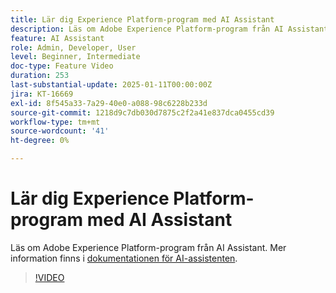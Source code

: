```yaml
---
title: Lär dig Experience Platform-program med AI Assistant
description: Läs om Adobe Experience Platform-program från AI Assistant.
feature: AI Assistant
role: Admin, Developer, User
level: Beginner, Intermediate
doc-type: Feature Video
duration: 253
last-substantial-update: 2025-01-11T00:00:00Z
jira: KT-16669
exl-id: 8f545a33-7a29-40e0-a088-98c6228b233d
source-git-commit: 1218d9c7db030d7875c2f2a41e837dca0455cd39
workflow-type: tm+mt
source-wordcount: '41'
ht-degree: 0%

---
```



# Lär dig Experience Platform-program med AI Assistant

Läs om Adobe Experience Platform-program från AI Assistant. Mer information finns i [dokumentationen för AI-assistenten](https://experienceleague.adobe.com/sv/docs/experience-platform/ai-assistant/home).

>[!VIDEO](https://video.tv.adobe.com/v/3441024/?learn=on&enablevpops)
